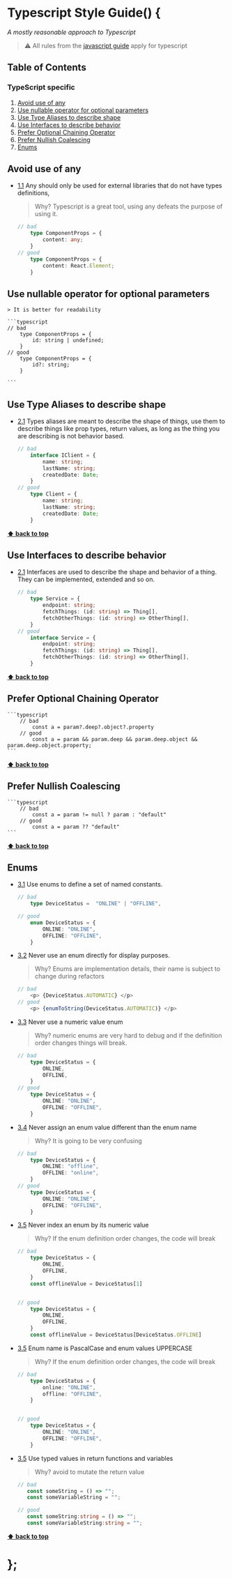 # Typescript Style Guide() {

*A mostly reasonable approach to Typescript*

> ⚠ All rules from the [javascript guide](/) apply for typescript

## Table of Contents
### TypeScript specific
  1. [Avoid use of any](#avoid-use-of-any)
  1. [Use nullable operator for optional parameters](#use-nullable-operator-for-optional-parameters)
  1. [Use Type Aliases to describe shape](#use-type-aliases-to-describe-shape)
  1. [Use Interfaces to describe behavior](#use-interfaces-to-describe-behavior)
  1. [Prefer Optional Chaining Operator](#prefer-optional-chaining-operator)
  1. [Prefer Nullish Coalescing](#prefer-nullish-coalescing)
  1. [Enums](#enums)


## Avoid use of any
<a name="avoid-any"></a><a name="1.1"></a>
  - [1.1](#avoid-any) Any should only be used for external libraries that do not have types definitions, 

    > Why? Typescript is a great tool, using any defeats the purpose of using it.

    ```typescript
    // bad
        type ComponentProps = {
            content: any;
        }
    // good
        type ComponentProps = {
            content: React.Element;
        }

    ```

## Use nullable operator for optional parameters
    > It is better for readability

    ```typescript
    // bad
        type ComponentProps = {
            id: string | undefined;
        }
    // good
        type ComponentProps = {
            id?: string;
        }

    ```


## Use Type Aliases to describe shape
- [2.1](#types) Types aliases are meant to describe the shape of things, use them to describe things like prop  types, return values, as long as the thing you are describing is not behavior based.

    ```typescript
    // bad
        interface IClient = {
            name: string;
            lastName: string;
            createdDate: Date;
        }
    // good
        type Client = {
            name: string;
            lastName: string;
            createdDate: Date;
        }

    ```

**[⬆ back to top](#table-of-contents)**

## Use Interfaces to describe behavior
- [2.1](#interfaces) Interfaces are used to describe the shape and behavior of a thing. They can be implemented, extended and so on.

    ```typescript
    // bad
        type Service = {
            endpoint: string;
            fetchThings: (id: string) => Thing[],
            fetchOtherThings: (id: string) => OtherThing[],
        }
    // good
        interface Service = {
            endpoint: string;
            fetchThings: (id: string) => Thing[],
            fetchOtherThings: (id: string) => OtherThing[],
        }

    ```

**[⬆ back to top](#table-of-contents)**

## Prefer Optional Chaining Operator
    ```typescript
        // bad
            const a = param?.deep?.object?.property
        // good
            const a = param && param.deep && param.deep.object && param.deep.object.property;
    ```
**[⬆ back to top](#table-of-contents)**

## Prefer Nullish Coalescing

    ```typescript
        // bad
            const a = param != null ? param : "default"
        // good
            const a = param ?? "default"
    ```
**[⬆ back to top](#table-of-contents)**

## Enums
- [3.1](#enums) Use enums to define a set of named constants.

    ```typescript
    // bad
        type DeviceStatus =  "ONLINE" | "OFFLINE",

    // good
        enum DeviceStatus = {
            ONLINE: "ONLINE",
            OFFLINE: "OFFLINE",
        }
    ```

- [3.2](#no-display-enum) Never use an enum directly for display purposes.

    > Why? Enums are implementation details, their name is subject to change during refactors

    ```typescript
    // bad
        <p> {DeviceStatus.AUTOMATIC} </p>
    // good
        <p> {enumToString(DeviceStatus.AUTOMATIC)} </p>
    ```

- [3.3](#no-enum-differences) Never use a numeric value enum

    > Why? numeric enums are very hard to debug and if the definition order changes things will break.

    ```typescript
    // bad
        type DeviceStatus = {
            ONLINE,
            OFFLINE,
        }
    // good
        type DeviceStatus = {
            ONLINE: "ONLINE",
            OFFLINE: "OFFLINE",
        }
    ```

- [3.4](#no-enum-differences) Never assign an enum value different than the enum name

    > Why? It is going to be very confusing

    ```typescript
    // bad
        type DeviceStatus = {
            ONLINE: "offline",
            OFFLINE: "online",
        }
    // good
        type DeviceStatus = {
            ONLINE: "ONLINE",
            OFFLINE: "OFFLINE",
        }
    ```

- [3.5](#no-enum-differences) Never index an enum by its numeric value

    > Why? If the enum definition order changes, the code will break

    ```typescript
    // bad
        type DeviceStatus = {
            ONLINE,
            OFFLINE,
        }
        const offlineValue = DeviceStatus[1]


    // good
        type DeviceStatus = {
            ONLINE,
            OFFLINE,
        }
        const offlineValue = DeviceStatus[DeviceStatus.OFFLINE]
    ```

- [3.5](#no-enum-differences) Enum name is PascalCase and enum values UPPERCASE

    > Why? If the enum definition order changes, the code will break

    ```typescript
    // bad
        type DeviceStatus = {
            online: "ONLINE",
            offline: "OFFLINE",
        }


    // good
        type DeviceStatus = {
            ONLINE: "ONLINE",
            OFFLINE: "OFFLINE",
        }
    ```
- [3.5](#no-typed-values) Use typed values in return functions and variables

    > Why? avoid to mutate the return value

    ```typescript
    // bad
       const someString = () => "";
       const someVariableString = "";

    // good
       const someString:string = () => "";
       const someVariableString:string = "";
    ```
**[⬆ back to top](#table-of-contents)**

# };
